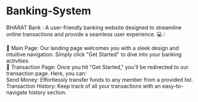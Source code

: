 # Banking-System
BHARAT Bank : A user-friendly banking website designed to streamline online transactions and provide a seamless user experience. 💻💡<br>

🔹 Main Page: Our landing page welcomes you with a sleek design and intuitive navigation. Simply click "Get Started" to dive into your banking activities.<br>
🔹 Transaction Page: Once you hit "Get Started," you'll be redirected to our transaction page. Here, you can:<br>
Send Money: Effortlessly transfer funds to any member from a provided list.<br>
Transaction History: Keep track of all your transactions with an easy-to-navigate history section.
